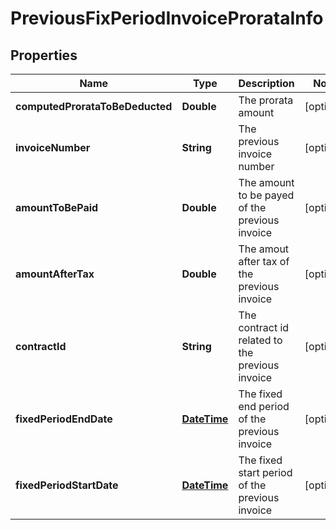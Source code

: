 
# PreviousFixPeriodInvoiceProrataInfo

## Properties
Name | Type | Description | Notes
------------ | ------------- | ------------- | -------------
**computedProrataToBeDeducted** | **Double** | The prorata amount |  [optional]
**invoiceNumber** | **String** | The previous invoice number |  [optional]
**amountToBePaid** | **Double** | The amount to be payed of the previous invoice |  [optional]
**amountAfterTax** | **Double** | The amout after tax of the previous invoice |  [optional]
**contractId** | **String** | The contract id related to the previous invoice |  [optional]
**fixedPeriodEndDate** | [**DateTime**](DateTime.md) | The fixed end period of the previous invoice |  [optional]
**fixedPeriodStartDate** | [**DateTime**](DateTime.md) | The fixed start period of the previous invoice |  [optional]



